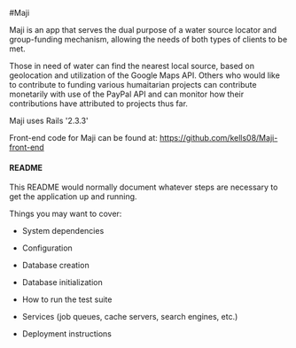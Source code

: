 #Maji


Maji is an app that serves the dual purpose of a water source locator and group-funding mechanism, allowing the needs of both types of clients to be met.

Those in need of water can find the nearest local source, based on geolocation and utilization of the Google Maps API. Others who would like to contribute to funding various humaitarian projects can contribute monetarily with use of the PayPal API and can monitor how their contributions have attributed to projects thus far.

Maji uses Rails '2.3.3'

Front-end code for Maji can be found at: https://github.com/kells08/Maji-front-end



#### README

This README would normally document whatever steps are necessary to get the
application up and running.

Things you may want to cover:

* System dependencies

* Configuration

* Database creation

* Database initialization

* How to run the test suite

* Services (job queues, cache servers, search engines, etc.)

* Deployment instructions
